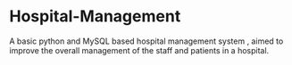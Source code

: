 # Hospital-Management
A basic python and MySQL based hospital management system , aimed to improve the overall management of the staff and patients in a hospital.
